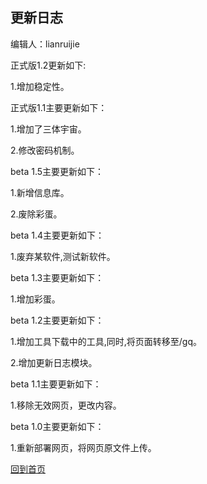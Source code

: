 ## 更新日志

编辑人：lianruijie

正式版1.2更新如下:

1.增加稳定性。

正式版1.1主要更新如下：

1.增加了三体宇宙。

2.修改密码机制。

beta 1.5主要更新如下：

1.新增信息库。

2.废除彩蛋。

beta 1.4主要更新如下：

1.废弃某软件,测试新软件。

beta 1.3主要更新如下：

1.增加彩蛋。

beta 1.2主要更新如下：

1.增加工具下载中的工具,同时,将页面转移至/gq。

2.增加更新日志模块。

beta 1.1主要更新如下：

1.移除无效网页，更改内容。

beta 1.0主要更新如下：

1.重新部署网页，将网页原文件上传。

[回到首页](https://lrjlsg.github.io)


